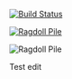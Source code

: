 [![Build Status](https://github.com/jrouwe/TestRepo/actions/workflows/build.yml/badge.svg)](https://github.com/jrouwe/TestRepo/actions/)


[![Ragdoll Pile](http://img.youtube.com/vi/pwyCW0yNKMA/0.jpg)](http://www.youtube.com/watch?v=pwyCW0yNKMA "Ragdoll Pile")

![Ragdoll Pile](http://www.youtube.com/watch?v=pwyCW0yNKMA)

Test edit